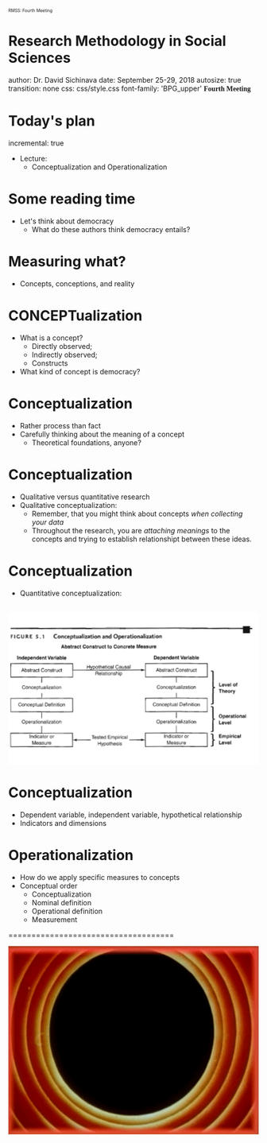 <div class="header" style="margin-top:0 px;font-size:60%;">RMSS: Fourth Meeting </div>

Research Methodology in Social Sciences
========================================================
author: Dr. David Sichinava
date: September 25-29, 2018
autosize: true
transition: none
css: css/style.css
font-family: 'BPG_upper'
<span style="font-weight:bold; font-family:BPG_upper;">Fourth Meeting</span>




Today's plan
========================================================
incremental: true

- Lecture:
	+ Conceptualization and Operationalization


Some reading time
========================================================
* Let's think about democracy
	- What do these authors think democracy entails?


Measuring what?
========================================================
* Concepts, conceptions, and reality


CONCEPTualization
========================================================
* What is a concept?
	* Directly observed;
	* Indirectly observed;
	* Constructs
* What kind of concept is democracy?	

Conceptualization
========================================================
* Rather process than fact
* Carefully thinking about the meaning of a concept
	- Theoretical foundations, anyone?
	
Conceptualization
========================================================
* Qualitative versus quantitative research
*  Qualitative conceptualization:
	* Remember, that you might think about concepts _when collecting your data_
	* Throughout the research, you are _attaching meanings_ to the concepts and trying to establish relationshipt between these ideas.

Conceptualization
========================================================
* Quantitative conceptualization:
<img src="img/quant_concept.PNG" alt="Drawing" style="width: 800px; display: block; margin-left: auto; margin-right: auto; margin-top: 30px;"/>

Conceptualization
========================================================
* Dependent variable, independent variable, hypothetical relationship
* Indicators and dimensions

Operationalization
========================================================
* How do we apply specific measures to concepts
* Conceptual order
	* Conceptualization
	* Nominal definition
	* Operational definition
	* Measurement
	




====================================

<img src="img/giphy.gif" alt="Drawing" style="width: 700px; display: block; margin-left: auto; margin-right: auto;"/>
